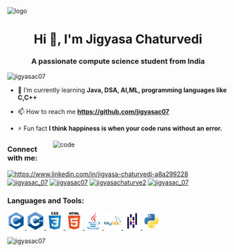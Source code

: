 ![logo](https://github.com/jigyasac07/jigyasac07/blob/main/BANNER.png)
<h1 align="center">Hi 👋, I'm Jigyasa Chaturvedi</h1>
<h3 align="center">A passionate compute science student from India</h3>

<p align="left"> <img src="https://komarev.com/ghpvc/?username=jigyasac07&label=Profile%20views&color=0e75b6&style=flat" alt="jigyasac07" /> </p>

- 🌱 I’m currently learning **Java, DSA, AI,ML, programming languages like C,C++**

- 📫 How to reach me **https://github.com/jigyasac07**

- ⚡ Fun fact **I think happiness is when your code runs without an error.**
<img align="right" alt="code" width="400" src="https://cdn.dribbble.com/users/4055494/screenshots/15215756/media/d2b66c4ca0192aa26d103448b3d1518b.gif">
<h3 align="left">Connect with me:</h3>
<p align="left">
<a href="https://linkedin.com/in/https://www.linkedin.com/in/jigyasa-chaturvedi-a8a299228" target="blank"><img align="center" src="https://raw.githubusercontent.com/rahuldkjain/github-profile-readme-generator/master/src/images/icons/Social/linked-in-alt.svg" alt="https://www.linkedin.com/in/jigyasa-chaturvedi-a8a299228" height="30" width="40" /></a>
<a href="https://instagram.com/jigyasac_07" target="blank"><img align="center" src="https://raw.githubusercontent.com/rahuldkjain/github-profile-readme-generator/master/src/images/icons/Social/instagram.svg" alt="jigyasac_07" height="30" width="40" /></a>
<a href="https://www.codechef.com/users/jigyasac07" target="blank"><img align="center" src="https://cdn.jsdelivr.net/npm/simple-icons@3.1.0/icons/codechef.svg" alt="jigyasac07" height="30" width="40" /></a>
<a href="https://www.hackerrank.com/jigyasachaturve2" target="blank"><img align="center" src="https://raw.githubusercontent.com/rahuldkjain/github-profile-readme-generator/master/src/images/icons/Social/hackerrank.svg" alt="jigyasachaturve2" height="30" width="40" /></a>
<a href="https://www.leetcode.com/jigyasac_07" target="blank"><img align="center" src="https://raw.githubusercontent.com/rahuldkjain/github-profile-readme-generator/master/src/images/icons/Social/leet-code.svg" alt="jigyasac_07" height="30" width="40" /></a>
</p>

<h3 align="left">Languages and Tools:</h3>
<p align="left"> <a href="https://www.cprogramming.com/" target="_blank" rel="noreferrer"> <img src="https://raw.githubusercontent.com/devicons/devicon/master/icons/c/c-original.svg" alt="c" width="40" height="40"/> </a> <a href="https://www.w3schools.com/cpp/" target="_blank" rel="noreferrer"> <img src="https://raw.githubusercontent.com/devicons/devicon/master/icons/cplusplus/cplusplus-original.svg" alt="cplusplus" width="40" height="40"/> </a> <a href="https://www.w3schools.com/css/" target="_blank" rel="noreferrer"> <img src="https://raw.githubusercontent.com/devicons/devicon/master/icons/css3/css3-original-wordmark.svg" alt="css3" width="40" height="40"/> </a> <a href="https://www.w3.org/html/" target="_blank" rel="noreferrer"> <img src="https://raw.githubusercontent.com/devicons/devicon/master/icons/html5/html5-original-wordmark.svg" alt="html5" width="40" height="40"/> </a> <a href="https://www.java.com" target="_blank" rel="noreferrer"> <img src="https://raw.githubusercontent.com/devicons/devicon/master/icons/java/java-original.svg" alt="java" width="40" height="40"/> </a> <a href="https://www.mysql.com/" target="_blank" rel="noreferrer"> <img src="https://raw.githubusercontent.com/devicons/devicon/master/icons/mysql/mysql-original-wordmark.svg" alt="mysql" width="40" height="40"/> </a> <a href="https://pandas.pydata.org/" target="_blank" rel="noreferrer"> <img src="https://raw.githubusercontent.com/devicons/devicon/2ae2a900d2f041da66e950e4d48052658d850630/icons/pandas/pandas-original.svg" alt="pandas" width="40" height="40"/> </a> <a href="https://www.python.org" target="_blank" rel="noreferrer"> <img src="https://raw.githubusercontent.com/devicons/devicon/master/icons/python/python-original.svg" alt="python" width="40" height="40"/> </a> </p>

<p><img align="left" src="https://github-readme-stats.vercel.app/api/top-langs?username=jigyasac07&show_icons=true&locale=en&layout=compact" alt="jigyasac07" /></p>
